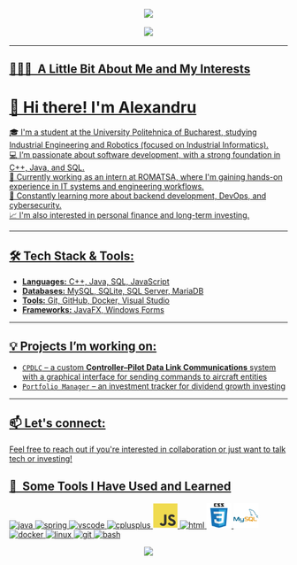 <p align="center">
<img src="https://capsule-render.vercel.app/api?type=waving&color=blue&height=100&section=header&text=Hello!"/>

</p>

<p align="center">
<a href="https://https://www.linkedin.com/in/alexandrupanait/">
  <img height="50" src="https://user-images.githubusercontent.com/46517096/166973395-19676cd8-f8ec-4abf-83ff-da8243505b82.png"/>
</p>

---

<h2> 👨🏻‍💻 &nbsp;A Little Bit About Me and My Interests</h2>




# 👋 Hi there! I'm Alexandru

🎓 I'm a student at the University Politehnica of Bucharest, studying Industrial Engineering and Robotics (focused on Industrial Informatics).  
💻 I’m passionate about software development, with a strong foundation in C++, Java, and SQL.  
🚀 Currently working as an intern at ROMATSA, where I'm gaining hands-on experience in IT systems and engineering workflows.  
🌱 Constantly learning more about backend development, DevOps, and cybersecurity.  
📈 I'm also interested in personal finance and long-term investing.

---

## 🛠️ Tech Stack & Tools:
- **Languages:** C++, Java, SQL, JavaScript
- **Databases:** MySQL, SQLite, SQL Server, MariaDB
- **Tools:** Git, GitHub, Docker, Visual Studio
- **Frameworks:** JavaFX, Windows Forms

---

## 💡 Projects I’m working on:
- `CPDLC` – a custom **Controller–Pilot Data Link Communications** system with a graphical interface for sending commands to aircraft entities
- `Portfolio Manager` – an investment tracker for dividend growth investing

---

## 📫 Let's connect:
Feel free to reach out if you're interested in collaboration or just want to talk tech or investing!

<h2> 🚀 &nbsp;Some Tools I Have Used and Learned</h2>
<p align="left">
  
  <img src="https://cdn.jsdelivr.net/gh/devicons/devicon@latest/icons/java/java-original-wordmark.svg" alt="java" width="45" height="45"/>
  <img src="https://cdn.jsdelivr.net/gh/devicons/devicon@latest/icons/spring/spring-original-wordmark.svg" alt="spring" width="45" height="45" />
<img src="https://cdn.jsdelivr.net/gh/devicons/devicon@latest/icons/visualstudio/visualstudio-original.svg" alt="vscode" width="45" height="45"/>
<img src="https://cdn.jsdelivr.net/gh/devicons/devicon@latest/icons/cplusplus/cplusplus-original.svg" alt="cplusplus" width="45" height="45"/>
<img src="https://raw.githubusercontent.com/devicons/devicon/master/icons/javascript/javascript-original.svg" alt="javascript" width="45" height="45" />
<img src="https://cdn.jsdelivr.net/gh/devicons/devicon/icons/html5/html5-original.svg" alt="html" width="45" height="45"/>
<img src="https://raw.githubusercontent.com/devicons/devicon/master/icons/css3/css3-original-wordmark.svg" alt="css3" width="45" height="45" />
<img src="https://raw.githubusercontent.com/devicons/devicon/master/icons/mysql/mysql-original-wordmark.svg" alt="mysql" width="45" height="45" />
<img src="https://cdn.jsdelivr.net/gh/devicons/devicon@latest/icons/docker/docker-original-wordmark.svg" alt="docker" width="45" height="45"/>
<img src="https://cdn.jsdelivr.net/gh/devicons/devicon/icons/linux/linux-original.svg" alt="linux" width="45" height="45"/>       
<img src="https://cdn.jsdelivr.net/gh/devicons/devicon@latest/icons/git/git-original-wordmark.svg" alt="git" width="45" height="45"/>
<img src="https://cdn.jsdelivr.net/gh/devicons/devicon/icons/bash/bash-original.svg" alt="bash" width="45" height="45"/>
</p>

<p align="center">
  <img src="https://capsule-render.vercel.app/api?type=waving&color=gradient&height=100&section=footer"/>
</p>

